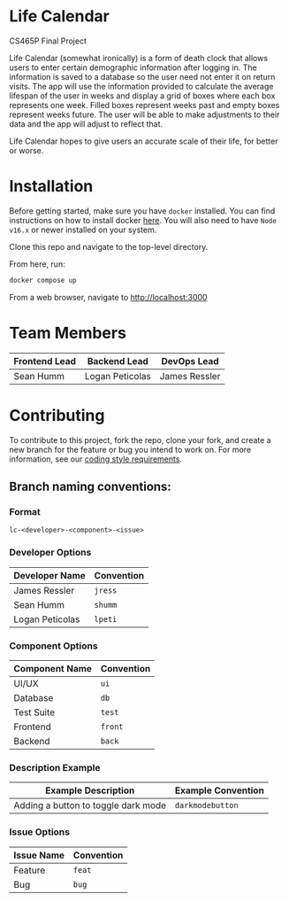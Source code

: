 # Life Calendar
CS465P Final Project

Life Calendar (somewhat ironically) is a form of death clock that allows users to enter certain demographic information after logging in. The information is saved to a database so the user need not enter it on return visits. The app will use the information provided to calculate the average lifespan of the user in weeks and display a grid of boxes where each box represents one week. Filled boxes represent weeks past and empty boxes represent weeks future. The user will be able to make adjustments to their data and the app will adjust to reflect that.

Life Calendar hopes to give users an accurate scale of their life, for better or worse.

<!-- If you are experiencing depression or have thoughts about ending your life please call the National Suicide Prevention Lifeline at 1-800-273-TALK (8255). -->

# Installation
Before getting started, make sure you have `docker` installed. You can find instructions on how to install docker [here](https://www.docker.com/).
You will also need to have `Node v16.x` or newer installed on your system.

Clone this repo and navigate to the top-level directory.

From here, run:
```sh
docker compose up
```

From a web browser, navigate to [http://localhost:3000](http://localhost:3000)

# Team Members
|Frontend Lead|Backend Lead|DevOps Lead|
|---|---|---|
|Sean Humm|Logan Peticolas|James Ressler|

# Contributing
To contribute to this project, fork the repo, clone your fork, and create a new branch for the feature or bug you intend to work on. For more information, see our [coding style requirements](./CONTRIBUTING.md).

## Branch naming conventions:
### Format
```lc-<developer>-<component>-<issue>```

### Developer Options
|Developer Name|Convention|
|---|---|
|James Ressler|`jress`|
|Sean Humm|`shumm`|
|Logan Peticolas|`lpeti`|

### Component Options
|Component Name|Convention|
|---|---|
|UI/UX|`ui`|
|Database|`db`|
|Test Suite|`test`|
|Frontend|`front`|
|Backend|`back`|

### Description Example
|Example Description|Example Convention|
|---|---|
|Adding a button to toggle dark mode|`darkmodebutton`|

### Issue Options
|Issue Name|Convention|
|---|---|
|Feature|`feat`|
|Bug|`bug`|
